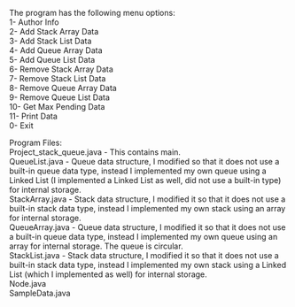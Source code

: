 The program has the following menu options:  
1- Author Info  
2- Add Stack Array Data  
3- Add Stack List Data  
4- Add Queue Array Data  
5- Add Queue List Data  
6- Remove Stack Array Data  
7- Remove Stack List Data  
8- Remove Queue Array Data  
9- Remove Queue List Data  
10- Get Max Pending Data  
11- Print Data  
0- Exit  

Program Files:  
Project_stack_queue.java - This contains main.  
QueueList.java - Queue data structure, I modified so that it does not use a built-in queue data type, instead I implemented my own queue using a Linked List (I implemented a Linked List as well, did not use a built-in type) for internal storage.  
StackArray.java - Stack data structure, I modified it so that it does not use a built-in stack data type, instead I implemented my own stack using an array for internal storage.  
QueueArray.java - Queue data structure, I modified it so that it does not use a built-in queue data type, instead I implemented my own queue using an array for internal storage. The queue is circular.  
StackList.java - Stack data structure, I modified it so that it does not use a built-in stack data type, instead I implemented my own stack using a Linked List (which I implemented as well) for internal storage.  
Node.java  
SampleData.java  
